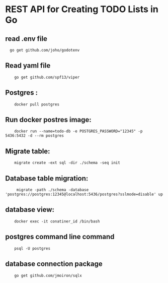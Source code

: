 # REST API for Creating TODO Lists in Go

## read .env file
      go get github.com/joho/godotenv

## Read yaml file 
        go get github.com/spf13/viper

## Postgres :
        docker pull postgres
## Run docker postres image:
        docker run --name=todo-db -e POSTGRES_PASSWORD="12345" -p 5436:5432 -d --rm postgres
## Migrate table:
        migrate create -ext sql -dir ./schema -seq init
## Database table migration:
         migrate -path ./schema -database 'postgres://postgres:12345@localhost:5436/postgres?sslmode=disable' up

## database view:
        docker exec -it conatiner_id /bin/bash
## postgres command line command  
        psql -U postgres

## database connection package
        go get github.com/jmoiron/sqlx

